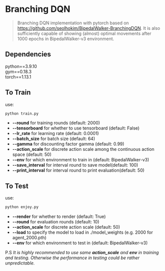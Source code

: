 # Branching DQN
>Branching DQN implementation with pytorch based on https://github.com/seolhokim/BipedalWalker-BranchingDQN. It is also sufficiently capable of showing (almost) optimal movements after 1000 epochs in BipedalWalker-v3 environment.

## Dependencies
python==3.9.10  
gym==0.18.3  
torch==1.13.1
  
## To Train
use:

```bash
python train.py
```

- **--round** for training rounds (default: 2000)
- **--tensorboard** for whether to use tensorboard (default: False)
- **--lr_rate** for learning rate (default: 0.0001)
- **--batch_size** for batch size (default: 64)
- **--gamma** for discounting factor gamma (default: 0.99)
- **--action_scale** for discrete action scale among the continuous action space (default: 50)
- **--env** for which environment to train in (default: BipedalWalker-v3)
- **--save_interval** for interval round to save model(default: 100)
- **--print_interval** for interval round to print evaluation(default: 50)


## To Test
use:
```bash
python enjoy.py
```

- **--render** for whether to render (default: True)
- **--round** for evaluation rounds (default: 10)
- **--action_scale** for discrete action scale (default: 50)
- **--load** to specify the model to load in ./model_weights (e.g. 2000 for agent_2000.pth)
- **--env** for which environment to test in (default: BipedalWalker-v3)

P.S *It is highly recommended to use same **action_scale** and **env** in training and testing. Otherwise the performance in testing could be rather unpredictable.*